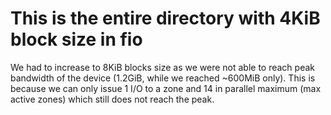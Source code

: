 # This is the entire directory with 4KiB block size in fio

We had to increase to 8KiB blocks size as we were not able to reach peak bandwidth of the device (1.2GiB, while we
reached ~600MiB only). This is because we can only issue 1 I/O to a zone and 14 in parallel maximum (max active zones)
which still does not reach the peak.
